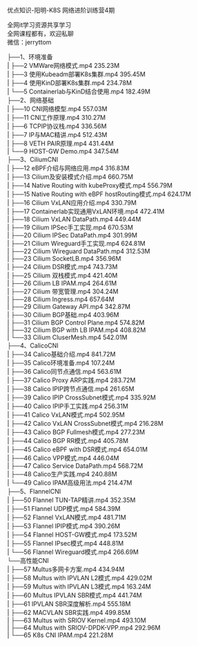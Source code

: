 优点知识-阳明-K8S 网络进阶训练营4期

全网it学习资源共享学习<br>全网课程都有，欢迎私聊<br>微信：jerryttom<br>

├──1、环境准备<br> | ├──2 VMWare网络模式.mp4 235.23M<br> | ├──3 使用Kubeadm部署K8s集群.mp4 395.45M<br> | ├──4 使用KinD部署K8s集群.mp4 234.78M<br> | └──5 Containerlab与KinD结合使用.mp4 182.49M<br> ├──2、网络基础<br> | ├──10 CNI网络模型.mp4 557.03M<br> | ├──11 CNI工作原理.mp4 310.27M<br> | ├──6 TCPIP协议栈.mp4 336.56M<br> | ├──7 IP与MAC精讲.mp4 512.43M<br> | ├──8 VETH PAIR原理.mp4 431.44M<br> | └──9 HOST-GW Demo.mp4 347.54M<br> ├──3、CiliumCNI<br> | ├──12 eBPF介绍与网络应用.mp4 316.83M<br> | ├──13 Cilium及安装模式介绍.mp4 660.75M<br> | ├──14 Native Routing with kubeProxy模式.mp4 556.79M<br> | ├──15 Native Routing with eBPF hostRouting模式.mp4 624.17M<br> | ├──16 Cilium VxLAN应用介绍.mp4 330.79M<br> | ├──17 Containerlab实现通用VxLAN环境.mp4 472.41M<br> | ├──18 Cilium VxLAN DataPath.mp4 449.44M<br> | ├──19 Cilium IPSec手工实现.mp4 670.53M<br> | ├──20 Cilium IPSec DataPath.mp4 301.99M<br> | ├──21 Cilium Wireguard手工实现.mp4 624.81M<br> | ├──22 Cilium Wireguard DataPath.mp4 312.53M<br> | ├──23 Cilium SocketLB.mp4 356.96M<br> | ├──24 Cilium DSR模式.mp4 743.73M<br> | ├──25 Cilium 双栈模式.mp4 421.40M<br> | ├──26 Cilium LB IPAM.mp4 264.61M<br> | ├──27 Cilium 带宽管理.mp4 304.24M<br> | ├──28 Cilium Ingress.mp4 657.64M<br> | ├──29 Cilium Gateway API.mp4 342.87M<br> | ├──30 Cilium BGP基础.mp4 403.96M<br> | ├──31 Cilium BGP Control Plane.mp4 574.82M<br> | ├──32 Cilium BGP with LB IPAM.mp4 408.82M<br> | └──33 Cilium CluserMesh.mp4 542.01M<br> ├──4、CalicoCNI<br> | ├──34 Calico基础介绍.mp4 841.72M<br> | ├──35 Calico环境准备.mp4 107.24M<br> | ├──36 Calico同节点通信.mp4 563.61M<br> | ├──37 Calico Proxy ARP实践.mp4 283.72M<br> | ├──38 Calico IPIP跨节点通信.mp4 261.65M<br> | ├──39 Calico IPIP CrossSubnet模式.mp4 335.92M<br> | ├──40 Calico IPIP手工实践.mp4 256.31M<br> | ├──41 Calico VxLAN模式.mp4 502.95M<br> | ├──42 Calico VxLAN CrossSubnet模式.mp4 216.28M<br> | ├──43 Calico BGP Fullmesh模式.mp4 277.23M<br> | ├──44 Calico BGP RR模式.mp4 405.78M<br> | ├──45 Calico eBPF with DSR模式.mp4 654.01M<br> | ├──46 Calico VPP模式.mp4 446.04M<br> | ├──47 Calico Service DataPath.mp4 568.72M<br> | ├──48 Calico生产实践.mp4 240.88M<br> | └──49 Calico IPAM高级用法.mp4 214.47M<br> ├──5、FlannelCNI<br> | ├──50 Flannel TUN-TAP精讲.mp4 352.35M<br> | ├──51 Flannel UDP模式.mp4 584.39M<br> | ├──52 Flannel VxLAN模式.mp4 481.71M<br> | ├──53 Flannel IPIP模式.mp4 390.26M<br> | ├──54 Flannel HOST-GW模式.mp4 173.52M<br> | ├──55 Flannel IPsec模式.mp4 448.81M<br> | └──56 Flannel Wireguard模式.mp4 266.69M<br> └──高性能CNI<br> | ├──57 Multus多网卡方案.mp4 434.94M<br> | ├──58 Multus with IPVLAN L2模式.mp4 429.02M<br> | ├──59 Multus with IPVLAN L3模式.mp4 163.24M<br> | ├──60 Multus IPVLAN SBR模式.mp4 441.74M<br> | ├──61 IPVLAN SBR深度解析.mp4 555.18M<br> | ├──62 MACVLAN SBR实践.mp4 499.85M<br> | ├──63 Multus with SRIOV Kernel.mp4 493.10M<br> | ├──64 Multus with SRIOV-DPDK-VPP.mp4 292.96M<br> | └──65 K8s CNI IPAM.mp4 221.28M